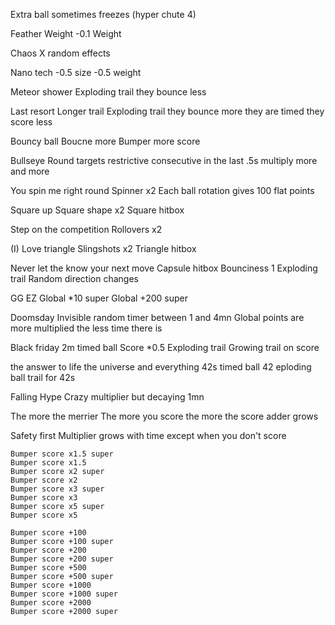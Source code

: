 Extra ball sometimes freezes (hyper chute 4)

Feather Weight
    -0.1 Weight

Chaos
    X random effects

Nano tech
    -0.5 size
    -0.5 weight

Meteor shower
    Exploding trail
        they bounce less

Last resort
    Longer trail
    Exploding trail
        they bounce more
        they are timed
        they score less

Bouncy ball
    Boucne more
    Bumper more score

Bullseye
    Round targets restrictive consecutive in the last .5s multiply more and more

You spin me right round
    Spinner x2
    Each ball rotation gives 100 flat points

Square up
    Square shape x2
    Square hitbox

Step on the competition
    Rollovers x2

(I) Love triangle
    Slingshots x2
    Triangle hitbox

Never let the know your next move
    Capsule hitbox
    Bounciness 1
    Exploding trail
    Random direction changes

GG EZ
    Global *10 super
    Global +200 super

Doomsday
    Invisible random timer between 1 and 4mn
    Global points are more multiplied the less time there is

Black friday
    2m timed ball
    Score *0.5
    Exploding trail
    Growing trail on score

the answer to life the universe and everything
    42s timed ball
    42 eploding ball trail for 42s

Falling Hype
    Crazy multiplier but decaying 1mn

The more the merrier
    The more you score the more the score adder grows

Safety first
    Multiplier grows with time except when you don't score

    Bumper score x1.5 super
    Bumper score x1.5
    Bumper score x2 super
    Bumper score x2
    Bumper score x3 super
    Bumper score x3
    Bumper score x5 super
    Bumper score x5

    Bumper score +100
    Bumper score +100 super
    Bumper score +200
    Bumper score +200 super
    Bumper score +500
    Bumper score +500 super
    Bumper score +1000
    Bumper score +1000 super
    Bumper score +2000
    Bumper score +2000 super